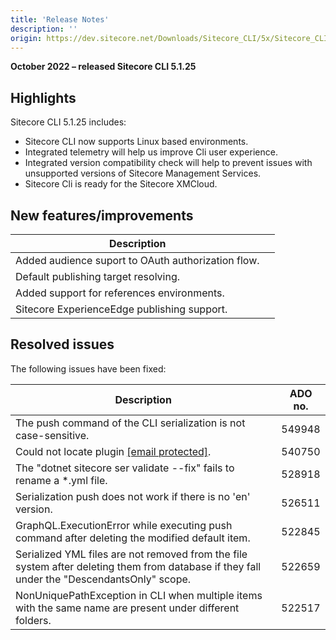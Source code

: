 ```yaml
---
title: 'Release Notes'
description: ''
origin: https://dev.sitecore.net/Downloads/Sitecore_CLI/5x/Sitecore_CLI_5125/Release_Notes
---
```


**October 2022 – released Sitecore CLI 5.1.25**

## Highlights

Sitecore CLI 5.1.25 includes:

- Sitecore CLI now supports Linux based environments.
- Integrated telemetry will help us improve Cli user experience.
- Integrated version compatibility check will help to prevent issues with unsupported versions of Sitecore Management Services.
- Sitecore Cli is ready for the Sitecore XMCloud.

## New features/improvements

| Description                                          |     |
| ---------------------------------------------------- | --- |
| ​Added audience suport to OAuth authorization flow.​ |     |
| Default publishing target resolving.                 |     |
| Added support for references environments.           |     |
| Sitecore ExperienceEdge publishing support.          |     |

## Resolved issues

The following issues have been fixed:

| Description                                                                                                                                  | ADO no. |
| -------------------------------------------------------------------------------------------------------------------------------------------- | ------- |
| The push command of the CLI serialization is not case-sensitive.                                                                             | 549948  |
| ​Could not locate plugin [[email protected]](/cdn-cgi/l/email-protection).                                                                   | 540750  |
| The "dotnet sitecore ser validate --fix" fails to rename a \*.yml file.​                                                                     | 528918  |
| Serialization push does not work if there is no 'en' version.​                                                                               | 526511  |
| GraphQL.ExecutionError while executing push command after deleting the modified default item.​                                               | 522845  |
| Serialized YML files are not removed from the file system after deleting them from database if they fall under the "DescendantsOnly" scope.​ | 522659  |
| NonUniquePathException in CLI when multiple items with the same name are present under different folders.​                                   | 522517  |
